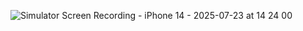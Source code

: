![Simulator Screen Recording - iPhone 14 - 2025-07-23 at 14 24 00](https://github.com/user-attachments/assets/8b54b391-e695-4179-8d79-3f2293cdf4c6)
